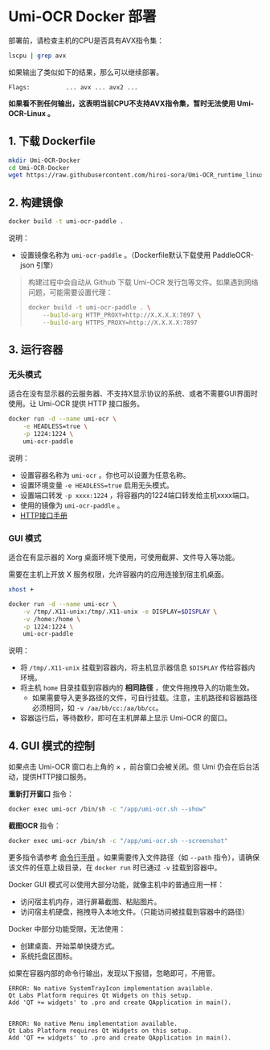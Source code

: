 # Umi-OCR Docker 部署

部署前，请检查主机的CPU是否具有AVX指令集：

```sh
lscpu | grep avx
```

如果输出了类似如下的结果，那么可以继续部署。

```
Flags:          ... avx ... avx2 ...
```

**如果看不到任何输出，这表明当前CPU不支持AVX指令集，暂时无法使用 Umi-OCR-Linux 。**

## 1. 下载 Dockerfile
```sh
mkdir Umi-OCR-Docker
cd Umi-OCR-Docker
wget https://raw.githubusercontent.com/hiroi-sora/Umi-OCR_runtime_linux/main/Dockerfile
```

## 2. 构建镜像

```sh
docker build -t umi-ocr-paddle .
```
说明：
- 设置镜像名称为 `umi-ocr-paddle` 。（Dockerfile默认下载使用 PaddleOCR-json 引擎）

> 构建过程中会自动从 Github 下载 Umi-OCR 发行包等文件。如果遇到网络问题，可能需要设置代理：
> 
> ```sh
> docker build -t umi-ocr-paddle . \
>     --build-arg HTTP_PROXY=http://X.X.X.X:7897 \
>     --build-arg HTTPS_PROXY=http://X.X.X.X:7897
> ```

## 3. 运行容器

### 无头模式

适合在没有显示器的云服务器、不支持X显示协议的系统、或者不需要GUI界面时使用。让 Umi-OCR 提供 HTTP 接口服务。

```sh
docker run -d --name umi-ocr \
    -e HEADLESS=true \
    -p 1224:1224 \
    umi-ocr-paddle
```
说明：
- 设置容器名称为 `umi-ocr` 。你也可以设置为任意名称。
- 设置环境变量 `-e HEADLESS=true` 启用无头模式。
- 设置端口转发 `-p xxxx:1224` ，将容器内的1224端口转发给主机xxxx端口。
- 使用的镜像为 `umi-ocr-paddle` 。
- [HTTP接口手册](https://github.com/hiroi-sora/Umi-OCR/blob/main/docs/http/README.md)

### GUI 模式

适合在有显示器的 Xorg 桌面环境下使用，可使用截屏、文件导入等功能。

需要在主机上开放 X 服务权限，允许容器内的应用连接到宿主机桌面。

```sh
xhost +
```

```sh
docker run -d --name umi-ocr \
    -v /tmp/.X11-unix:/tmp/.X11-unix -e DISPLAY=$DISPLAY \
    -v /home:/home \
    -p 1224:1224 \
    umi-ocr-paddle
```
说明：
- 将 `/tmp/.X11-unix` 挂载到容器内，将主机显示器信息 `$DISPLAY` 传给容器内环境。
- 将主机 `home` 目录挂载到容器内的 **相同路径** ，使文件拖拽导入的功能生效。
  - 如果需要导入更多路径的文件，可自行挂载。注意，主机路径和容器路径必须相同，如 `-v /aa/bb/cc:/aa/bb/cc`。
- 容器运行后，等待数秒，即可在主机屏幕上显示 Umi-OCR 的窗口。

## 4. GUI 模式的控制

如果点击 Umi-OCR 窗口右上角的 × ，前台窗口会被关闭。但 Umi 仍会在后台活动，提供HTTP接口服务。

**重新打开窗口**  指令：

```sh
docker exec umi-ocr /bin/sh -c "/app/umi-ocr.sh --show"
```

**截图OCR** 指令：

```sh
docker exec umi-ocr /bin/sh -c "/app/umi-ocr.sh --screenshot"
```

更多指令请参考 [命令行手册](https://github.com/hiroi-sora/Umi-OCR/blob/main/docs/README_CLI.md) 。如果需要传入文件路径（如 `--path` 指令），请确保该文件的任意上级目录，在 `docker run` 时已通过 `-v` 挂载到容器中。

Docker GUI 模式可以使用大部分功能，就像主机中的普通应用一样：

- 访问宿主机内存，进行屏幕截图、粘贴图片。
- 访问宿主机硬盘，拖拽导入本地文件。（只能访问被挂载到容器中的路径）

Docker 中部分功能受限，无法使用：

- 创建桌面、开始菜单快捷方式。
- 系统托盘区图标。

如果在容器内部的命令行输出，发现以下报错，忽略即可，不用管。

```
ERROR: No native SystemTrayIcon implementation available.
Qt Labs Platform requires Qt Widgets on this setup.
Add 'QT += widgets' to .pro and create QApplication in main().


ERROR: No native Menu implementation available.
Qt Labs Platform requires Qt Widgets on this setup.
Add 'QT += widgets' to .pro and create QApplication in main().
```